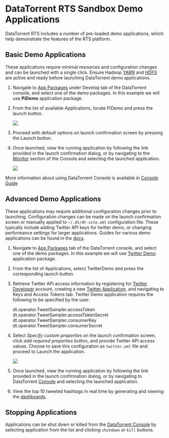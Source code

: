 DataTorrent RTS Sandbox Demo Applications
================================================================================

DataTorrent RTS includes a number of pre-loaded demo applications, which help demonstrate the features of the RTS platform.


Basic Demo Applications
--------------------------------------------------------------------------------

These applications require minimal resources and configuration changes and can be launched with a single click.  Ensure Hadoop [YARN](http://localhost:8088/cluster/cluster) and [HDFS](http://localhost:50070/dfshealth.jsp) are active and ready before launching DataTorrent demo applications.

1.  Navigate to <a href="http://localhost:9090/#/packages" target="_blank">App Packages</a> under Develop tab of the DataTorrent console, and select one of the demo packages.  In this example we will use **PiDemo** application package.

2.  From the list of available Applications, locate PiDemo and press the launch button.
    
    ![](images/sandbox/pidemo-list.png)

3.  Proceed with default options on launch confirmation screen by pressing the Launch button.

4.  Once launched, view the running application by following the link provided in the launch confirmation dialog, or by navigating to the <a href="http://localhost:9090/#/ops" target="_blank">Monitor</a> section of the Console and selecting the launched application.

    ![](images/sandbox/pidemo-success.png)

More information about using DataTorrent Console is available in [Console Guide](https://www.datatorrent.com/docs/guides/ConsoleGuide.html)



Advanced Demo Applications
--------------------------------------------------------------------------------

These applications may require additional configuration changes prior to launching.  Configuration changes can be made on the launch confirmation screen or manually applied to `~/.dt/dt-site.xml` configuration file.  These typically include adding Twitter API keys for twitter demo, or changing performance settings for larger applications.  Guides for various demo applications can be found in the [docs](http://docs.datatorrent.com/).

1.  Navigate to [App Packages](http://localhost:9090/#/packages) tab of the DataTorrent console, and select one of the demo packages.  In this example we will use [Twitter Demo](http://localhost:9090/#/packages) application package.

2.  From the list of Applications, select TwitterDemo and press the corresponding launch button.

3.  Retrieve Twitter API access information by registering for [Twitter Developer](https://dev.twitter.com/) account, creating a new [Twitter Application](https://apps.twitter.com/app/new), and navigating to Keys and Access Tokens tab.  Twitter Demo application requires the following to be specified by the user:

    dt.operator.TweetSampler.accessToken
    dt.operator.TweetSampler.accessTokenSecret
    dt.operator.TweetSampler.consumerKey
    dt.operator.TweetSampler.consumerSecret

4.  Select *Specify custom properties* on the launch confirmation screen, click *add required properties* button, and provide Twitter API access values.  Choose to save this configuration as `twitter.xml` file and proceed to Launch the application.

    ![](images/sandbox/twitterdemo-launch.png)

5.  Once launched, view the running application by following the link provided in the launch confirmation dialog, or by navigating to DataTorrent [Console](http://localhost:9090/#/ops) and selecting the launched application.

6.  View the top 10 tweeted hashtags in real time by generating and viewing the [dashboards](http://localhost:9090/#/dashboards).



Stopping Applications
--------------------------------------------------------------------------------

Applications can be shut down or killed from the [DataTorrent Console](/#ops) by selecting application from the list and clicking `shutdown` or `kill` buttons.
